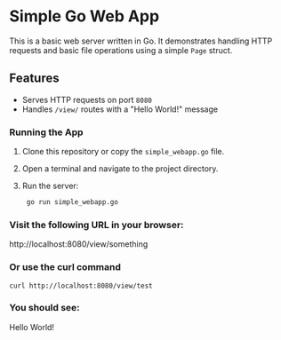 # Simple Go Web App

This is a basic web server written in Go. It demonstrates handling HTTP requests and basic file operations using a simple `Page` struct.

## Features

- Serves HTTP requests on port `8080`
- Handles `/view/` routes with a "Hello World!" message

### Running the App

1. Clone this repository or copy the `simple_webapp.go` file.
2. Open a terminal and navigate to the project directory.
3. Run the server:

   ```bash
    go run simple_webapp.go

### Visit the following URL in your browser:
http://localhost:8080/view/something

### Or use the curl command
    
    curl http://localhost:8080/view/test

### You should see: 
Hello World!



